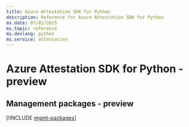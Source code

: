 ```yaml
---
title: Azure Attestation SDK for Python
description: Reference for Azure Attestation SDK for Python
ms.date: 07/01/2025
ms.topic: reference
ms.devlang: python
ms.service: attestation
---
```

# Azure Attestation SDK for Python - preview

## Management packages - preview
[!INCLUDE [mgmt-packages](attestation-mgmt-index.md)]